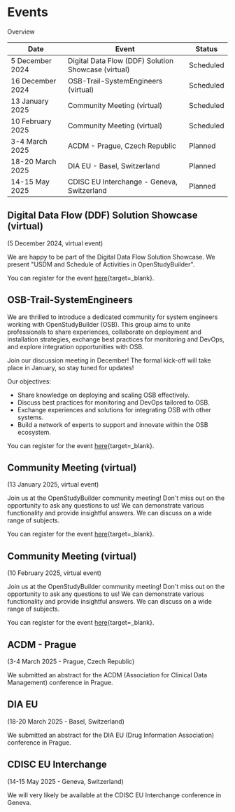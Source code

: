 # Events

Overview

Date | Event | Status 
-- | -- | --
5 December 2024 | Digital Data Flow (DDF) Solution Showcase (virtual) | Scheduled
16 December 2024 | OSB-Trail-SystemEngineers (virtual) | Scheduled
13 January 2025 | Community Meeting (virtual) | Scheduled
10 February 2025 | Community Meeting (virtual) | Scheduled
3-4 March 2025 | ACDM - Prague, Czech Republic | Planned
18-20 March 2025 | DIA EU - Basel, Switzerland | Planned
14-15 May 2025 | CDISC EU Interchange - Geneva, Switzerland | Planned

## Digital Data Flow (DDF) Solution Showcase (virtual)

(5 December 2024, virtual event)

We are happy to be part of the Digital Data Flow Solution Showcase. We present "USDM and Schedule of Activities in OpenStudyBuilder".

You can register for the event [here](https://www.transceleratebiopharmainc.com/events/webinar-digital-data-flow-ddf-solution-showcase-december-2024/){target=_blank}.

## OSB-Trail-SystemEngineers

We are thrilled to introduce a dedicated community for system engineers working with OpenStudyBuilder (OSB). This group aims to unite professionals to share experiences, collaborate on deployment and installation strategies, exchange best practices for monitoring and DevOps, and explore integration opportunities with OSB. 

Join our discussion meeting in December! The formal kick-off will take place in January, so stay tuned for updates!

Our objectives:

- Share knowledge on deploying and scaling OSB effectively.
- Discuss best practices for monitoring and DevOps tailored to OSB.
- Exchange experiences and solutions for integrating OSB with other systems.
- Build a network of experts to support and innovate within the OSB ecosystem.

You can register for the event [here](https://www.linkedin.com/events/osb-trail-systemengineers-discu7269742242846621696/){target=_blank}.

## Community Meeting (virtual)

(13 January 2025, virtual event)

Join us at the OpenStudyBuilder community meeting! Don't miss out on the opportunity to ask any questions to us! We can demonstrate various functionality and provide insightful answers. We can discuss on a wide range of subjects.

You can register for the event [here](https://www.linkedin.com/events/openstudybuildercommunitymeetin7268190319735717888/){target=_blank}.

## Community Meeting (virtual)

(10 February 2025, virtual event)

Join us at the OpenStudyBuilder community meeting! Don't miss out on the opportunity to ask any questions to us! We can demonstrate various functionality and provide insightful answers. We can discuss on a wide range of subjects.

You can register for the event [here](https://www.linkedin.com/events/openstudybuildercommunitymeetin7268191439077924864/){target=_blank}.

## ACDM - Prague

(3-4 March 2025 - Prague, Czech Republic)

We submitted an abstract for the ACDM (Association for Clinical Data Management) conference in Prague.

## DIA EU

(18-20 March 2025 - Basel, Switzerland)

We submitted an abstract for the DIA EU (Drug Information Association) conference in Prague.

## CDISC EU Interchange 

(14-15 May 2025 - Geneva, Switzerland)

We will very likely be available at the CDISC EU Interchange conference in Geneva.